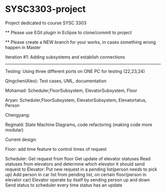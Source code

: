 # SYSC3303-project
Project dedicated to course SYSC 3303

** Please use EGit plugin in Eclipse to clone/commit to project

** Please create a NEW branch for your works, in cases something wrong happen in Master

Iteration #1: Adding subsystems and establish connections

----------------------------------------------------------------------

Testing: Using three different ports on ONE PC for testing (22,23,24)

Qingchen(Alex): Test cases, UML, documentation

Mohamad: Scheduler,FloorSubsystem, ElevatorSubsystem, Floor

Aryan: Scheduler,FloorSubsystem, ElevatorSubsystem, Elevatortatus, Person 

Chengyang: 

Reginald: State Machine Diagrams, code refactoring (making code more modular)


Current design:

Floor: 
	add time feature to control times of request

Scheduler: 
	Get request from floor
	Get update of elevator statuses
	Read statuses from elevators and determine which elevator it should send request to
Elevator:
	Put new request in a pending list(person needs to pick up)
	Add person in car list from pending list, on certain floor(person in elevator car)
	Elevator operate by itself by sending person up and down
	Send status to scheduler every time status has an update
